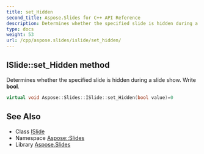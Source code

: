 ```yaml
---
title: set_Hidden
second_title: Aspose.Slides for C++ API Reference
description: Determines whether the specified slide is hidden during a slide show. Write bool.
type: docs
weight: 53
url: /cpp/aspose.slides/islide/set_hidden/
---
```

## ISlide::set_Hidden method


Determines whether the specified slide is hidden during a slide show. Write **bool**.

```cpp
virtual void Aspose::Slides::ISlide::set_Hidden(bool value)=0
```

## See Also

* Class [ISlide](../)
* Namespace [Aspose::Slides](../../)
* Library [Aspose.Slides](../../../)
